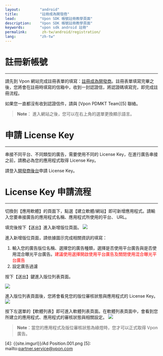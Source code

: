 ```yaml
---
layout:         "android"
title:          "註冊成為開發商"
lead:           "Vpon SDK 帳號註冊教學頁面"
description:    "Vpon SDK 帳號註冊教學頁面"
keywords:       "vpon sdk android 註冊"
permalink:       zh-tw/android/registration/
lang:           "zh-tw"
---
```


# 註冊新帳號
---

請先到 Vpon 網站完成註冊表單的填寫：[註冊成為開發商]。註冊表單填寫完畢之後，您將會在註冊時填寫的信箱中，收到一封認證信，將認證碼填寫完，即完成註冊流程。

如果您一直都沒有收到認證信件，請與 [Vpon PDMKT Team][5] 聯絡。

> **Note**： 進入網站之後，您可以在右上角的選單更換顯示語言。

# 申請 License Key
---
串接不同平台、不同類型的廣告，需要使用不同的 License Key，在進行廣告串接之前，請務必為您的應用程式取得 License Key。
<!-- 我們強烈建議您同時註冊「台灣區」以及「中國區」的 License
Key，可以幫助您橫跨大中華區的行動廣告市場。 -->

請登入[開發商後台]申請 License Key。

# License Key 申請流程
---
切換到【應用軟體】的頁面下，點選【建立軟體/網站】即可新增應用程式。請輸入您要串接廣告的應用程式名稱、應用程式所使用的平台、
URL。<br>

填完後按下【送出】進入新增版位頁面。
![][0]

進入新增版位頁面，請依據圖示完成相關資訊的填寫：

1.  輸入您的廣告版位名稱、選擇您的廣告種類，選擇是否使用平台廣告與是否使用混合曝光平台廣告。<font color="red">建議使用選擇開啟使用平台廣告及關閉使用混合曝光平台廣告</font>
2.  設定廣告過濾


按下【送出】鍵進入版位列表頁面。

![][1]

進入版位列表頁面後，您將會看見您的版位審核狀態與應用程式的 License Key。
![][2]

按下左選單的【軟體列表】即可進入軟體列表頁面。在軟體列表頁面中，會看到您所建立的應用程式、應用程式的審核狀態與相關設定。
![][3]

> **Note**：當您的應用程式及版位審核狀態為綠燈時，您才可以正式取得 Vpon 廣告。

  [註冊成為開發商]: http://console.vpon.com/register.action
  [開發商後台]: http://console.vpon.com
  [0]: {{site.imgurl}}/Console_zh-tw_01.png
  [1]: {{site.imgurl}}/Console_zh-tw_02.png
  [2]: {{site.imgurl}}/Console_zh-tw_03.png
  [3]: {{site.imgurl}}/Console_zh-tw_04.png
  [4]: {{site.imgurl}}/Ad Position.001.png
  [5]: mailto:partner.service@vpon.com